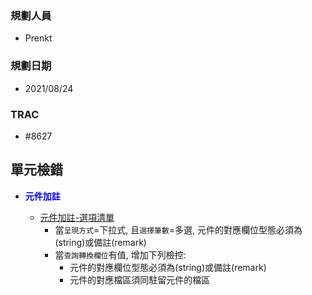 ### <div id="user">規劃人員</div>
* Prenkt

### <div id="updatedate">規劃日期</div>
* 2021/08/24

### <div id="trac">TRAC</div>
* #8627
 
## <div id="unit-detection">單元檢錯</div>
* <p id="fieldbreak1" style="color:blue;font-weight:bold">元件加註</p>

    * [元件加註-選項清單][link_OAList]
        * 當`呈現方式`=下拉式, 且`選擇筆數`=多選, 元件的對應欄位型態必須為(string)或備註(remark)            
        * 當`查詢轉換欄位`有值, 增加下列檢控:
            * 元件的對應欄位型態必須為(string)或備註(remark)
            * 元件的對應檔區須同駐留元件的檔區



<!--超連結 -->
[link_OAList]:OAList/README.md
